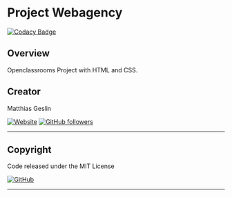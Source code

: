 # Project Webagency

[![Codacy Badge](https://app.codacy.com/project/badge/Grade/39f7f7d06b7c4f93adce990316c8fb36)](https://app.codacy.com/gh/Matthias-Geslin/Projet_1_Webagency/dashboard?utm_source=gh&utm_medium=referral&utm_content=&utm_campaign=Badge_grade)

## Overview

Openclassrooms Project with HTML and CSS.

## Creator

Matthias Geslin

[![Website](https://img.shields.io/website?down_color=red&down_message=offline&label=https%3A%2F%2Fmatthmoiça.fr&url=https%3A%2F%2Fwebagency.matthias-geslin.fr)](https://webagency.matthias-geslin.fr)
[![GitHub followers](https://img.shields.io/github/followers/Matthias-Geslin?label=Github%20%3A%20Matthias-Geslin%20-%20Followers&logo=github)](https://github.com/Matthias-Geslin)

---

## Copyright

Code released under the MIT License

[![GitHub](https://img.shields.io/github/license/Matthias-Geslin/Projet_1_Webagency)](https://github.com/Matthias-Geslin/Projet_1_Webagency/blob/master/LICENSE)

---